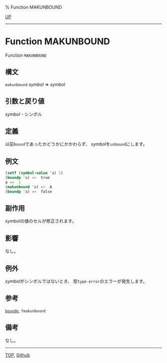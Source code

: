 % Function MAKUNBOUND

[UP](10.2.html)  

---

# Function MAKUNBOUND


Function `MAKUNBOUND`


## 構文

`makunbound` *symbol* => *symbol*


## 引数と戻り値

*symbol* - シンボル


## 定義

以前`bound`であったかどうかにかかわらず、
*symbol*を`unbound`にします。


## 例文

```lisp
(setf (symbol-value 'a) 1)
(boundp 'a) =>  true
a =>  1
(makunbound 'a) =>  A
(boundp 'a) =>  false
```


## 副作用

*symbol*の値のセルが修正されます。


## 影響

なし。


## 例外

*symbol*がシンボルではないとき、
型`type-error`のエラーが発生します。


## 参考

[`boundp`](10.2.boundp.html),
`fmakunbound`


## 備考

なし。


---
[TOP](index.html),  [Github](https://github.com/nptcl/npt-japanese)

